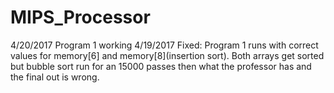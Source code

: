 # MIPS_Processor

4/20/2017 Program 1 working
4/19/2017 Fixed: Program 1 runs with correct values for memory[6] and memory[8](insertion sort). Both arrays get sorted but bubble sort run for an 15000 passes then what the professor has and the final out is wrong.


